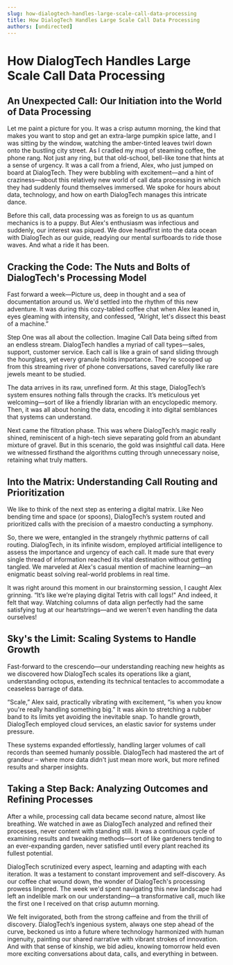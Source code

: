 ```yaml
---
slug: how-dialogtech-handles-large-scale-call-data-processing
title: How DialogTech Handles Large Scale Call Data Processing
authors: [undirected]
---
```



# How DialogTech Handles Large Scale Call Data Processing

## An Unexpected Call: Our Initiation into the World of Data Processing

Let me paint a picture for you. It was a crisp autumn morning, the kind that makes you want to stop and get an extra-large pumpkin spice latte, and I was sitting by the window, watching the amber-tinted leaves twirl down onto the bustling city street. As I cradled my mug of steaming coffee, the phone rang. Not just any ring, but that old-school, bell-like tone that hints at a sense of urgency. It was a call from a friend, Alex, who just jumped on board at DialogTech. They were bubbling with excitement—and a hint of craziness—about this relatively new world of call data processing in which they had suddenly found themselves immersed. We spoke for hours about data, technology, and how on earth DialogTech manages this intricate dance.

Before this call, data processing was as foreign to us as quantum mechanics is to a puppy. But Alex's enthusiasm was infectious and suddenly, our interest was piqued. We dove headfirst into the data ocean with DialogTech as our guide, readying our mental surfboards to ride those waves. And what a ride it has been.

## Cracking the Code: The Nuts and Bolts of DialogTech's Processing Model

Fast forward a week—Picture us, deep in thought and a sea of documentation around us. We'd settled into the rhythm of this new adventure. It was during this cozy-tabled coffee chat when Alex leaned in, eyes gleaming with intensity, and confessed, “Alright, let's dissect this beast of a machine.”

Step One was all about the collection. Imagine Call Data being sifted from an endless stream. DialogTech handles a myriad of call types—sales, support, customer service. Each call is like a grain of sand sliding through the hourglass, yet every granule holds importance. They're scooped up from this streaming river of phone conversations, saved carefully like rare jewels meant to be studied.

The data arrives in its raw, unrefined form. At this stage, DialogTech’s system ensures nothing falls through the cracks. It’s meticulous yet welcoming—sort of like a friendly librarian with an encyclopedic memory. Then, it was all about honing the data, encoding it into digital semblances that systems can understand.

Next came the filtration phase. This was where DialogTech’s magic really shined, reminiscent of a high-tech sieve separating gold from an abundant mixture of gravel. But in this scenario, the gold was insightful call data. Here we witnessed firsthand the algorithms cutting through unnecessary noise, retaining what truly matters.

## Into the Matrix: Understanding Call Routing and Prioritization

We like to think of the next step as entering a digital matrix. Like Neo bending time and space (or spoons), DialogTech’s system routed and prioritized calls with the precision of a maestro conducting a symphony.

So, there we were, entangled in the strangely rhythmic patterns of call routing. DialogTech, in its infinite wisdom, employed artificial intelligence to assess the importance and urgency of each call. It made sure that every single thread of information reached its vital destination without getting tangled. We marveled at Alex's casual mention of machine learning—an enigmatic beast solving real-world problems in real time.

It was right around this moment in our brainstorming session, I caught Alex grinning. “It’s like we’re playing digital Tetris with call logs!" And indeed, it felt that way. Watching columns of data align perfectly had the same satisfying tug at our heartstrings—and we weren't even handling the data ourselves!

## Sky's the Limit: Scaling Systems to Handle Growth

Fast-forward to the crescendo—our understanding reaching new heights as we discovered how DialogTech scales its operations like a giant, understanding octopus, extending its technical tentacles to accommodate a ceaseless barrage of data.

“Scale,” Alex said, practically vibrating with excitement, “is when you know you're really handling something big.” It was akin to stretching a rubber band to its limits yet avoiding the inevitable snap. To handle growth, DialogTech employed cloud services, an elastic savior for systems under pressure.

These systems expanded effortlessly, handling larger volumes of call records than seemed humanly possible. DialogTech had mastered the art of grandeur – where more data didn't just mean more work, but more refined results and sharper insights.

## Taking a Step Back: Analyzing Outcomes and Refining Processes

After a while, processing call data became second nature, almost like breathing. We watched in awe as DialogTech analyzed and refined their processes, never content with standing still. It was a continuous cycle of examining results and tweaking methods—sort of like gardeners tending to an ever-expanding garden, never satisfied until every plant reached its fullest potential.

DialogTech scrutinized every aspect, learning and adapting with each iteration. It was a testament to constant improvement and self-discovery. As our coffee chat wound down, the wonder of DialogTech's processing prowess lingered. The week we'd spent navigating this new landscape had left an indelible mark on our understanding—a transformative call, much like the first one I received on that crisp autumn morning.

We felt invigorated, both from the strong caffeine and from the thrill of discovery. DialogTech’s ingenious system, always one step ahead of the curve, beckoned us into a future where technology harmonized with human ingenuity, painting our shared narrative with vibrant strokes of innovation. And with that sense of kinship, we bid adieu, knowing tomorrow held even more exciting conversations about data, calls, and everything in between.